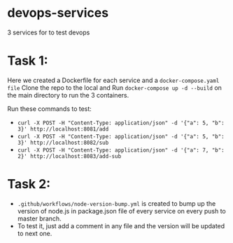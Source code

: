 # devops-services
3 services for to test devops

# Task 1:

Here we created a Dockerfile for each service and a `docker-compose.yaml file`
Clone the repo to the local and Run `docker-compose up -d --build` on the main directory to run the 3 containers.

Run these commands to test:
- `curl -X POST -H "Content-Type: application/json" -d '{"a": 5, "b": 3}' http://localhost:8081/add` 
- `curl -X POST -H "Content-Type: application/json" -d '{"a": 5, "b": 3}' http://localhost:8082/sub`
- `curl -X POST -H "Content-Type: application/json" -d '{"a": 7, "b": 2}' http://localhost:8083/add-sub`

# Task 2:
- `.github/workflows/node-version-bump.yml` is created to bump up the version of node.js in package.json file of every service on every push to master branch.
- To test it, just add a comment in any file and the version will be updated to next one.

